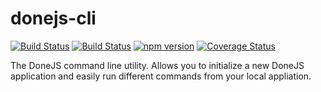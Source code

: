 # donejs-cli

[![Build Status](https://travis-ci.org/donejs/cli.svg?branch=master)](https://travis-ci.org/donejs/cli)
[![Build Status](https://ci.appveyor.com/api/projects/status/github/donejs/cli?branch=master&svg=true)](https://ci.appveyor.com/project/matthewp/cli)
[![npm version](https://badge.fury.io/js/donejs-cli.svg)](http://badge.fury.io/js/donejs-cli)
[![Coverage Status](https://coveralls.io/repos/github/donejs/cli/badge.svg?branch=code-coverage)](https://coveralls.io/github/donejs/cli?branch=code-coverage)

The DoneJS command line utility. Allows you to initialize a new DoneJS application and easily run different commands from your local appliation.
